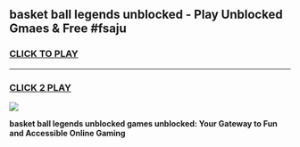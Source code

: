 
## basket ball legends unblocked - Play Unblocked Gmaes & Free #fsaju
<h3>
<a href="https://news.freeplayer.one?title=basket_ball_legends_unblocked&ref=24F">CLICK TO PLAY</a></h3>
<hr>

<h3>
<a href="https://news.freeplayer.one?title=basket_ball_legends_unblocked&ref=24F">CLICK 2 PLAY</a>
  
</h3>

<a href="https://news.freeplayer.one?title=basket_ball_legends_unblocked&ref=24F/"><img src="https://clearcache.store/games.png"></a>


**basket ball legends unblocked games unblocked: Your Gateway to Fun and Accessible Online Gaming**
